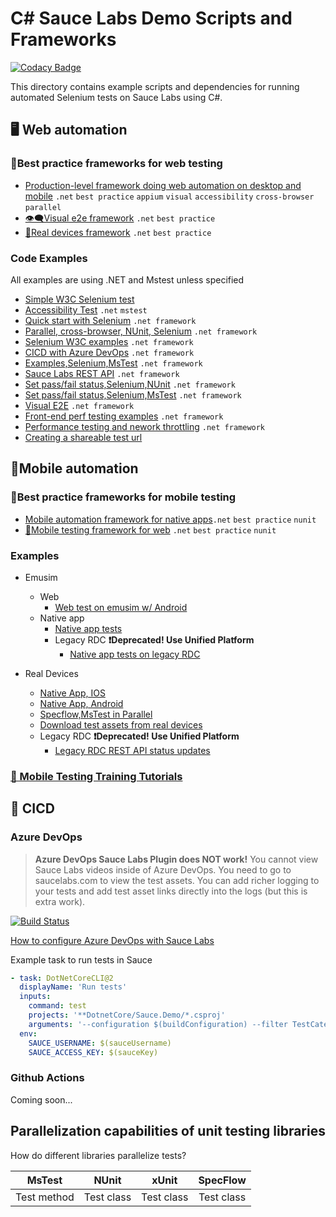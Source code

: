 # C# Sauce Labs Demo Scripts and Frameworks
[![Codacy Badge](https://api.codacy.com/project/badge/Grade/728698e058a04148a6a0da043ef7be1e)](https://app.codacy.com/gh/saucelabs-training/demo-csharp?utm_source=github.com&utm_medium=referral&utm_content=saucelabs-training/demo-csharp&utm_campaign=Badge_Grade_Dashboard)


This directory contains example scripts and dependencies for running automated Selenium tests on Sauce Labs using C#.

## 🖥 Web automation

### 🥇Best practice frameworks for web testing
  * [Production-level framework doing web automation on desktop and mobile](./DotnetCore/Sauce.Demo/Core.BestPractices.Web) `.net` `best practice` `appium` `visual` `accessibility` `cross-browser` `parallel`
  * [👁‍🗨Visual e2e framework](./DotnetCore/Sauce.Demo/Core.BestPractices.Web/Tests/Desktop/VisualTests.cs) `.net` `best practice`
  * [📱Real devices framework](./DotnetCore/Sauce.Demo/Core.BestPractices.Web/Tests/Mobile) `.net` `best practice`
  
### Code Examples

All examples are using .NET and Mstest unless specified

  * [Simple W3C Selenium test](./DotnetCore/Sauce.Demo/Core.Selenium.Examples/DesktopTests.cs)
  * [Accessibility Test](./DotnetCore/Sauce.Demo/Core.Selenium.Examples/AxeAccesibility.cs) `.net` `mstest`
  * [Quick start with Selenium](./SauceExamples/SeleniumNunit/SimpleExamples/SimpleSauceTest.cs) `.net framework`
  * [Parallel, cross-browser, NUnit, Selenium](./SauceExamples/Web.Tests/BestPractices/test) `.net framework`
  * [Selenium W3C examples](./SauceExamples/Selenium4DotNetFramework/Selenium4SauceTests.cs) `.net framework`
  * [CICD with Azure DevOps](https://ultimateqa.com/tfs-vsts-and-azure-devops/#Sauce_Labs_with_Azure_DevOps) `.net framework`
  * [Examples,Selenium,MsTest](./SauceExamples/SeleniumMsTest) `.net framework`
  * [Sauce Labs REST API](./SauceExamples/SeleniumNunit/SimpleExamples/RestApiForVdc.cs) `.net framework`
  * [Set pass/fail status,Selenium,NUnit](https://github.com/saucelabs-training/demo-csharp/blob/5d7e8731e4120ae381d8ff14bcf58d672b3bc2fc/SauceExamples/Web.Tests/BestPractices/test/BaseTest.cs#L60) `.net framework`
  * [Set pass/fail status,Selenium,MsTest](https://github.com/saucelabs-training/demo-csharp/blob/5d7e8731e4120ae381d8ff14bcf58d672b3bc2fc/SauceExamples/SeleniumMsTest/ParallelTests/DataDriven/DataDrivenCrossBrowserParallelMethods.cs#L84) `.net framework`
  * [Visual E2E](./SauceExamples/SeleniumNunit/Visual) `.net framework`
  * [Front-end perf testing examples](./SauceExamples/SeleniumNunit/SaucePerformance/PerformanceDemo.cs) `.net framework`
  * [Performance testing and nework throttling](./SauceExamples/SeleniumNunit/SaucePerformance/CustomCapabilitiesTests.cs) `.net framework`
  * [Creating a shareable test url](https://github.com/saucelabs-training/demo-csharp/blob/88adafe1ce43c1497f3688c26b9f05534dde2246/DotnetCore/Sauce.Demo/Core.Selenium.Examples/SimpleSauceTests.cs#L62)


## 📱Mobile automation

### 🥇Best practice frameworks for mobile testing
  * [Mobile automation framework for native apps](./SauceExamples/Core.Appium.MsTest.BestPractices)`.net` `best practice` `nunit`
  * [📱Mobile testing framework for web](./DotnetCore/Sauce.Demo/Core.BestPractices.Web/Tests/Mobile) `.net` `best practice` `nunit`

### Examples
  * Emusim
    * Web
      * [Web test on emusim w/ Android](./SauceExamples/Core.Appium.MsTest.Scripts/Emusim/Browser/AndroidWebTests.cs)
    * Native app
      * [Native app tests](./SauceExamples/DotnetFramework/Appium/Appium4.NUnit.Scripts/RealDevices/NativeApp/UP)
      * Legacy RDC **❗️Deprecated! Use Unified Platform**
        * [Native app tests on legacy RDC](./SauceExamples/Core.Appium.MsTest.Scripts/RealDevices/NativeApp/LegacyRdc)
    
  * Real Devices
    * [Native App, IOS](./SauceExamples/DotnetFramework/Appium/Appium4.NUnit.Scripts/RealDevices/NativeApp/UP/GetStartedIos.cs)
    * [Native App, Android](./SauceExamples/DotnetFramework/Appium/Appium4.NUnit.Scripts/RealDevices/NativeApp/UP/AndroidAdvanced.cs)
    * [Specflow,MsTest in Parallel](./SauceExamples/DotnetCore/Core.Selenium4.MsTest.Scripts/SpecFlow)
    * [Download test assets from real devices](./SauceExamples/Core.Appium.MsTest.Scripts/RealDevices/NativeApp/DownloadAssets.cs)
    * Legacy RDC **❗️Deprecated! Use Unified Platform**
      * [Legacy RDC REST API status updates](./SauceExamples/Core.Appium.MsTest.Scripts/RealDevices/NativeApp/LegacyRdc/iOSExamples.cs)

### [📕 Mobile Testing Training Tutorials](https://github.com/saucelabs-training/demo-java/blob/master/TRAINING.md)


## 🚀 CICD

### Azure DevOps

> **Azure DevOps Sauce Labs Plugin does NOT work!** You cannot view Sauce Labs videos inside of Azure DevOps. You need to go to saucelabs.com to view the test assets. You can add richer logging to your tests and add test asset links directly into the logs (but this is extra work).

[![Build Status](https://dev.azure.com/nikolayadvolodkin/SauceExamples/_apis/build/status/ADO%20Desktop%20Tests?branchName=master)](https://dev.azure.com/nikolayadvolodkin/SauceExamples/_build/latest?definitionId=37&branchName=master)

[How to configure Azure DevOps with Sauce Labs](https://ultimateqa.com/tfs-vsts-and-azure-devops/#C_with_Sauce_Labs_and_Azure_DevOps)

Example task to run tests in Sauce
```yml
- task: DotNetCoreCLI@2
  displayName: 'Run tests'
  inputs:
    command: test
    projects: '**DotnetCore/Sauce.Demo/*.csproj'
    arguments: '--configuration $(buildConfiguration) --filter TestCategory=desktop'
  env:
    SAUCE_USERNAME: $(sauceUsername)
    SAUCE_ACCESS_KEY: $(sauceKey)
```

### Github Actions

Coming soon...


## Parallelization capabilities of unit testing libraries

How do different libraries parallelize tests?

|MsTest|NUnit|xUnit|SpecFlow|
|:-------------:|:-------------:|:-------------:|:-------------:|
|Test method|Test class|Test class|Test class|


